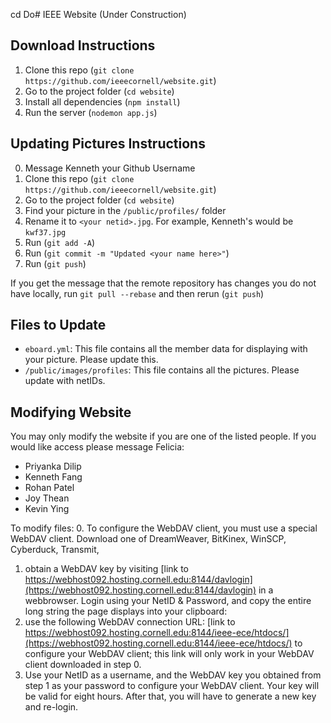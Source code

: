 cd Do# IEEE Website (Under Construction)

## Download Instructions
1. Clone this repo (`git clone https://github.com/ieeecornell/website.git`)
2. Go to the project folder (`cd website`)
3. Install all dependencies (`npm install`)
4. Run the server (`nodemon app.js`)

## Updating Pictures Instructions
0. Message Kenneth your Github Username
1. Clone this repo (`git clone https://github.com/ieeecornell/website.git`)
2. Go to the project folder (`cd website`)
3. Find your picture in the `/public/profiles/` folder
4. Rename it to `<your netid>.jpg`. For example, Kenneth's would be `kwf37.jpg`
5. Run (`git add -A`)
6. Run (`git commit -m "Updated <your name here>"`)
7. Run (`git push`)

If you get the message that the remote repository has changes you do not have locally, run `git pull --rebase` and then rerun (`git push`)



## Files to Update
* `eboard.yml`: This file contains all the member data for displaying with your picture. Please update this.
* `/public/images/profiles`: This file contains all the pictures. Please update with netIDs.


## Modifying Website
You may only modify the website if you are one of the listed people. If you would like access please message Felicia:
* Priyanka Dilip
* Kenneth Fang
* Rohan Patel 
* Joy Thean
* Kevin Ying

To modify files:
0. To configure the WebDAV client, you must use a special WebDAV client. Download one of DreamWeaver, BitKinex, WinSCP, Cyberduck, Transmit,
1. obtain a WebDAV key by visiting [link to https://webhost092.hosting.cornell.edu:8144/davlogin](https://webhost092.hosting.cornell.edu:8144/davlogin) in a webbrowser.  Login using your NetID & Password, and copy the entire long string the page displays into your clipboard:
2. use the following WebDAV connection URL: [link to https://webhost092.hosting.cornell.edu:8144/ieee-ece/htdocs/](https://webhost092.hosting.cornell.edu:8144/ieee-ece/htdocs/) to configure your WebDAV client; this link will only work in your WebDAV client downloaded in step 0.
3. Use your NetID as a username, and the WebDAV key you obtained from step 1 as your password to configure your WebDAV client.  Your key will be valid for eight hours.  After that, you will have to generate a new key and re-login. 
